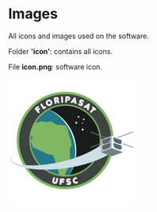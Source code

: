 # Images

All icons and images used on the software.

Folder **'icon'**: contains all icons.

File **icon.png**: software icon.

![alt text](https://github.com/floripasat/grs/blob/dev/img/icon.png "Software icon")